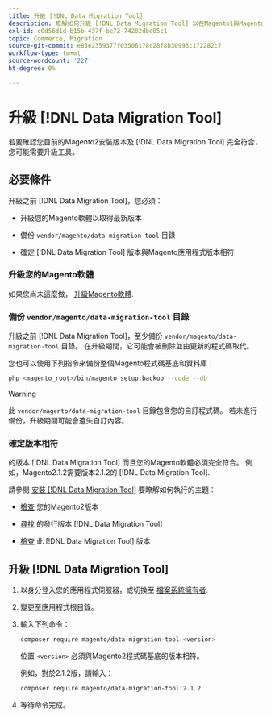 ```yaml
---
title: 升級 [!DNL Data Migration Tool]
description: 瞭解如何升級 [!DNL Data Migration Tool] 以在Magento1與Magento2之間傳輸資料。
exl-id: c0d56d1d-b15b-437f-be72-74282dbe85c1
topic: Commerce, Migration
source-git-commit: e83e2359377f03506178c28f8b30993c172282c7
workflow-type: tm+mt
source-wordcount: '227'
ht-degree: 0%

---
```


# 升級 [!DNL Data Migration Tool]

若要確認您目前的Magento2安裝版本及 [!DNL Data Migration Tool] 完全符合，您可能需要升級工具。

## 必要條件

升級之前 [!DNL Data Migration Tool]，您必須：

* 升級您的Magento軟體以取得最新版本

* 備份 `vendor/magento/data-migration-tool` 目錄

* 確定 [!DNL Data Migration Tool] 版本與Magento應用程式版本相符

### 升級您的Magento軟體

如果您尚未這麼做， [升級Magento軟體](../../upgrade/overview.md).

### 備份 `vendor/magento/data-migration-tool` 目錄

升級之前 [!DNL Data Migration Tool]，至少備份 `vendor/magento/data-migration-tool` 目錄。 在升級期間，它可能會被刪除並由更新的程式碼取代。

您也可以使用下列指令來備份整個Magento程式碼基底和資料庫：

```bash
php <magento_root>/bin/magento setup:backup --code --db
```

>[!WARNING]
>
>此 `vendor/magento/data-migration-tool` 目錄包含您的自訂程式碼。 若未進行備份，升級期間可能會遺失自訂內容。


### 確定版本相符

的版本 [!DNL Data Migration Tool] 而且您的Magento軟體必須完全符合。 例如，Magento2.1.2需要版本2.1.2的 [!DNL Data Migration Tool].

請參閱 [安裝 [!DNL Data Migration Tool]](install.md) 要瞭解如何執行的主題：

* [檢查](install.md#check-your-version) 您的Magento2版本

* [尋找](install.md#find-released-versions-of-data-migration-tool) 的發行版本 [!DNL Data Migration Tool]

* [檢查](install.md#check-version-of-installed-data-migration-tool) 此 [!DNL Data Migration Tool] 版本

## 升級 [!DNL Data Migration Tool]

1. 以身分登入您的應用程式伺服器，或切換至 [檔案系統擁有者](../../installation/prerequisites/file-system/overview.md).
1. 變更至應用程式根目錄。
1. 輸入下列命令：

   ```bash
   composer require magento/data-migration-tool:<version>
   ```

   位置 `<version>` 必須與Magento2程式碼基底的版本相符。

   例如，對於2.1.2版，請輸入：

   ```bash
   composer require magento/data-migration-tool:2.1.2
   ```

1. 等待命令完成。
